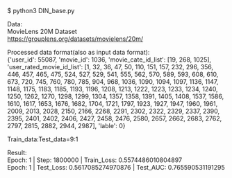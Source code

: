 $ python3 DIN_base.py

Data:\
MovieLens 20M Dataset\
https://grouplens.org/datasets/movielens/20m/

Processed data format(also as input data format):\
{'user_id': 55087, 'movie_id': 1036, 'movie_cate_id_list': [19, 268, 1025], 'user_rated_movie_id_list': [1, 32, 36, 47, 50, 110, 151, 157, 232, 296, 356, 446, 457, 465, 475, 524, 527, 529, 541, 555, 562, 570, 589, 593, 608, 610, 673, 720, 745, 760, 780, 785, 904, 968, 1036, 1090, 1094, 1097, 1136, 1147, 1148, 1175, 1183, 1185, 1193, 1196, 1208, 1213, 1222, 1223, 1233, 1234, 1240, 1250, 1262, 1270, 1298, 1299, 1304, 1357, 1358, 1391, 1405, 1408, 1537, 1586, 1610, 1617, 1653, 1676, 1682, 1704, 1721, 1797, 1923, 1927, 1947, 1960, 1961, 2009, 2013, 2028, 2150, 2166, 2268, 2291, 2302, 2322, 2329, 2337, 2390, 2395, 2401, 2402, 2406, 2427, 2458, 2476, 2580, 2657, 2662, 2683, 2762, 2797, 2815, 2882, 2944, 2987], 'lable': 0}

Train_data:Test_data=9:1

Result:\
Epoch:  1 | Step:  1800000 | Train_Loss:  0.5574486010804897\
Epoch:  1 | Test_Loss:  0.5617085274970876 | Test_AUC:  0.765590531191295
